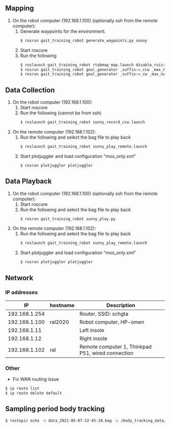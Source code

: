 ## Mapping
1. On the robot computer (192.168.1.100) (optionally ssh from the remote computer):
    1. Generate waypoints for the environment.
        ```bash
        $ rosrun gait_training_robot generate_waypoints.py sunny
        ```
    1. Start roscore
    1. Run the following
        ```bash
        $ roslaunch gait_training_robot rtabmap_map.launch disable_rviz:=true
        $ rosrun gait_training_robot goal_generator _suffix:=_ccw _max_num_laps:=1 _preview:=false _stop_upon_completion:=false
        $ rosrun gait_training_robot goal_generator _suffix:=_cw _max_num_laps:=1 _preview:=false _stop_upon_completion:=false
        ```

## Data Collection
1. On the robot computer (192.168.1.100):
    1. Start roscore
    1. Run the following (cannot be from ssh)
        ```bash
        $ roslaunch gait_training_robot sunny_record_ccw.launch
        ```
2. On the remote computer (192.168.1.102):
    1. Run the following and select the bag file to play back
        ```bash
        $ roslaunch gait_training_robot sunny_play_remote.launch
        ```
    1. Start plotjuggler and load configuration "mos_only.xml"
        ```bash
        $ rosrun plotjuggler plotjuggler
        ```

## Data Playback
1. On the robot computer (192.168.1.100) (optionally ssh from the remote computer):
    1. Start roscore
    1. Run the following and select the bag file to play back
        ```bash
        $ rosrun gait_training_robot sunny_play.py
        ```
2. On the remote computer (192.168.1.102):
    1. Run the following and select the bag file to play back
        ```bash
        $ roslaunch gait_training_robot sunny_play_remote.launch
        ```
    1. Start plotjuggler and load configuration "mos_only.xml"
        ```bash
        $ rosrun plotjuggler plotjuggler
        ```

## Network
### IP addresses
|IP            | hostname   |  Description
|--------------|------------|------------------
|192.168.1.254 |            |  Router, SSID: schgta
|192.168.1.100 | ral2020    |  Robot computer, HP-omen
|192.168.1.11  |            |  Left insole
|192.168.1.12  |            |  Right insole
|192.168.1.102 | ral        |  Remote computer 1, Thinkpad P51, wired connection


### Other
* Fix WAN routing issue
```bash
$ ip route list
$ ip route delete default
```

## Sampling period body tracking

```bash
$ rostopic echo -b data_2021-05-07-22-45-18.bag -p /body_tracking_data/markers[0]/header/stamp > ~/.ros/tmp
```